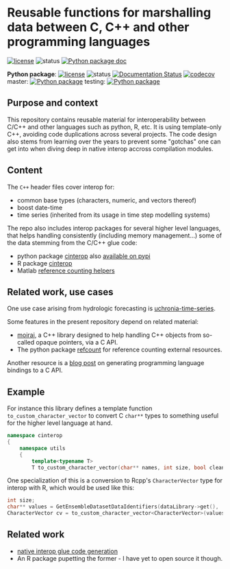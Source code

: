 # Reusable functions for marshalling data between C, C++ and other programming languages

[![license](http://img.shields.io/badge/license-MIT-blue.svg)](https://github.com/csiro-hydroinformatics/c-interop/blob/master/LICENSE.txt)
![status](https://img.shields.io/badge/status-beta-blue.svg)
[![Python package doc](https://readthedocs.org/projects/cinterop/badge/?version=latest)](https://cinterop.readthedocs.io/en/latest/?badge=latest)

**Python package**: [![license](https://img.shields.io/badge/license-MIT-blue.svg)](https://github.com/csiro-hydroinformatics/c-interop/blob/master/bindings/python/cinterop/LICENSE.txt) ![status](https://img.shields.io/badge/status-beta-blue.svg) [![Documentation Status](https://readthedocs.org/projects/cinterop/badge/?version=latest)](https://cinterop.readthedocs.io/en/latest/?badge=latest) [![codecov](https://codecov.io/gh/csiro-hydroinformatics/c-interop/branch/master/graph/badge.svg?token=Bxg1zkbG9G)](https://codecov.io/gh/csiro-hydroinformatics/c-interop) master: [![Python package](https://github.com/csiro-hydroinformatics/c-interop/actions/workflows/python-cinterop.yml/badge.svg?branch=master)](https://github.com/csiro-hydroinformatics/c-interop/actions/workflows/python-cinterop.yml) testing: [![Python package](https://github.com/csiro-hydroinformatics/c-interop/actions/workflows/python-cinterop.yml/badge.svg?branch=testing)](https://github.com/csiro-hydroinformatics/c-interop/actions/workflows/python-cinterop.yml)

## Purpose and context

This repository contains reusable material for interoperability between C/C++ and other languages such as python, R, etc. It is using template-only C++, avoiding code duplications across several projects. The code design also stems from learning over the years to prevent some "gotchas" one can get into when diving deep in native interop accross compilation modules.

## Content

The `C++` header files cover interop for:

* common base types (characters, numeric, and vectors thereof)
* boost date-time
* time series (inherited from its usage in time step modelling systems)

The repo also includes interop packages for several higher level languages, that helps handling consistently (including memory management...) some of the data stemming from the C/C++ glue code:

* python package [cinterop](./bindings/python/cinterop/) also [available on pypi](https://pypi.org/project/cinterop/)
* R package [cinterop](./bindings/R/pkgs/cinterop/)
* Matlab [reference counting helpers](./bindings/matlab/)

## Related work, use cases

One use case arising from hydrologic forecasting is [uchronia-time-series](https://github.com/csiro-hydroinformatics/uchronia-time-series/).

Some features in the present repository depend on related material:

* [moirai](https://github.com/csiro-hydroinformatics/moirai), a C++ library designed to help handling C++ objects from so-called opaque pointers, via a C API.
* The python package [refcount](https://github.com/csiro-hydroinformatics/pyrefcount) for reference counting external resources.

Another resource is a [blog post](https://jmp75.github.io/work-blog/posts/2022-09-03-c-api-wrapper-generation.html) on generating programming language bindings to a C API.

## Example

For instance this library defines a template function `to_custom_character_vector` to convert C `char**` types to something useful for the higher level language at hand.

```c++
namespace cinterop
{
    namespace utils
	{
        template<typename T>
		T to_custom_character_vector(char** names, int size, bool cleanup);
```

One specialization of this is a conversion to Rcpp's `CharacterVector` type for interop with R, which would be used like this:

```c++
int size;
char** values = GetEnsembleDatasetDataIdentifiers(dataLibrary->get(),  &size);
CharacterVector cv = to_custom_character_vector<CharacterVector>(values, size, true);
```

## Related work

* [native interop glue code generation](https://github.com/csiro-hydroinformatics/c-api-wrapper-generation)
* An R package pupetting the former - I have yet to open source it though.
